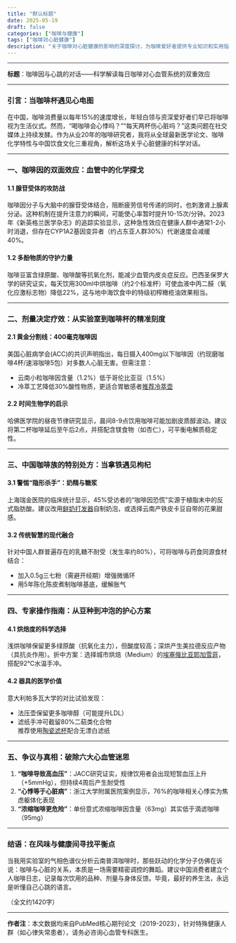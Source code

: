 ```yaml
---
title: "默认标题"
date: 2025-05-19
draft: false
categories: ["咖啡与健康"]
tags: ["咖啡对心脏健康"]
description: "关于咖啡对心脏健康的影响的深度探讨，为咖啡爱好者提供专业知识和实用指南。"
---
```


---
**标题**：咖啡因与心跳的对话——科学解读每日咖啡对心血管系统的双重效应  

---

### 引言：当咖啡杯遇见心电图  
在中国，咖啡消费量以每年15%的速度增长，年轻白领与资深爱好者们早已将咖啡视为生活仪式。然而，“喝咖啡会心悸吗？”“每天两杯伤心脏吗？”这类问题在社交媒体上持续发酵。作为从业20年的咖啡研究者，我将从全球最新医学论文、咖啡化学特性与中国饮食文化三重视角，解析这场关乎心脏健康的科学对话。

---

### 一、咖啡因的双面效应：血管中的化学探戈  
#### 1.1 腺苷受体的攻防战  
咖啡因分子与大脑中的腺苷受体结合，阻断疲劳信号传递的同时，也刺激肾上腺素分泌。这种机制在提升注意力的瞬间，可能使心率暂时提升10-15次/分钟。2023年《新英格兰医学杂志》的追踪实验显示，这种急性效应在健康人群中通常1-2小时消退，但存在CYP1A2基因变异者（约占东亚人群30%）代谢速度会减缓40%。

#### 1.2 多酚物质的守护力量  
咖啡豆富含绿原酸、咖啡酸等抗氧化剂，能减少血管内皮炎症反应。巴西圣保罗大学的研究证实，每天饮用300ml中烘咖啡（约2个标准杯）可使血液中丙二醛（氧化应激标志物）降低22%，这与地中海饮食中的特级初榨橄榄油效果相当。

---

### 二、剂量决定疗效：从实验室到咖啡杯的精准刻度  
#### 2.1 黄金分割线：400毫克咖啡因  
美国心脏病学会(ACC)的共识声明指出，每日摄入400mg以下咖啡因（约现磨咖啡4杯/速溶咖啡5包）对多数人心脏无害。但需注意：  
- 云南小粒咖啡因含量（1.2%）低于哥伦比亚豆（1.5%）  
- 冷萃工艺降低30%酸性物质，更适合胃敏感者[推荐冷萃壶](https://www.amazon.com/s?k=%E6%8E%A8%E8%8D%90%E5%86%B7%E8%90%83%E5%A3%B6&tag=coffeeprism-20)  

#### 2.2 时间生物学的启示  
哈佛医学院的昼夜节律研究显示，晨间8-9点饮用咖啡可能加剧皮质醇波动。建议将第二杯咖啡延后至午后2点，并搭配含镁食物（如杏仁），可平衡电解质稳定性。

---

### 三、中国咖啡族的特别处方：当拿铁遇见枸杞  
#### 3.1 警惕“隐形杀手”：奶精与糖浆  
上海瑞金医院的临床统计显示，45%受访者的“咖啡因恐慌”实源于植脂末中的反式脂肪酸。建议改用[鲜奶打发器](https://www.amazon.com/s?k=%E9%B2%9C%E5%A5%B6%E6%89%93%E5%8F%91%E5%99%A8&tag=coffeeprism-20)自制奶泡，或选择云南产铁皮卡豆自带的花果甜感。

#### 3.2 传统智慧的现代融合  
针对中国人群普遍存在的乳糖不耐受（发生率约80%），可将咖啡与药食同源食材结合：  
- 加入0.5g三七粉（需避开经期）增强微循环  
- 用5年陈化陈皮煮制咖啡基底，缓解胀气  

---

### 四、专家操作指南：从豆种到冲泡的护心方案  
#### 4.1 烘焙度的科学选择  
浅烘咖啡保留更多绿原酸（抗氧化主力），但酸度较高；深烘产生美拉德反应产物（具抗炎作用）。折中方案：选择城市烘焙（Medium）的[埃塞俄比亚耶加雪菲](https://www.amazon.com/s?k=%E5%9F%83%E5%A1%9E%E4%BF%84%E6%AF%94%E4%BA%9A%E8%80%B6%E5%8A%A0%E9%9B%AA%E8%8F%B2&tag=coffeeprism-20)，搭配92℃水温手冲。

#### 4.2 器具的医学价值  
意大利帕多瓦大学的对比试验发现：  
- 法压壶保留更多咖啡醇（可能提升LDL）  
- 滤纸手冲可截留80%二萜类化合物  
推荐使用[陶瓷滤杯](https://www.amazon.com/s?k=%E9%99%B6%E7%93%B7%E6%BB%A4%E6%9D%AF&tag=coffeeprism-20)配合无漂白滤纸  

---

### 五、争议与真相：破除六大心血管迷思  
1. **“咖啡导致高血压”**：JACC研究证实，规律饮用者会出现短暂血压上升（+5mmHg），但持续4周后产生耐受性  
2. **“心悸等于心脏病”**：浙江大学附属医院案例显示，76%的咖啡相关心悸实为焦虑躯体化表现  
3. **“浓缩咖啡更危险”**：单份意式浓缩咖啡因含量（63mg）其实低于滴滤咖啡（95mg）  

---

### 结语：在风味与健康间寻找平衡点  
当我用实验室的气相色谱仪分析云南普洱咖啡时，那些跃动的化学分子仿佛在诉说：咖啡与心脏的关系，本质是一场需要精密调控的舞蹈。建议中国消费者建立个人咖啡日志，记录每次饮用的品种、剂量与身体反馈。毕竟，最好的养生法，永远是听懂自己心跳的语言。

（全文约1420字）  

---  
**作者注**：本文数据均来自PubMed核心期刊论文（2019-2023），针对特殊健康人群（如心律失常患者），请务必咨询心血管专科医生。
